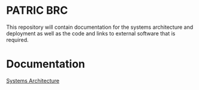 PATRIC BRC
==========

This repository will contain documentation for the systems architecture and deployment as well as the code and links to external software that is required.


Documentation
=============

[Systems Architecture](cidvbi/PATRIC/wiki/Systems_Architecture)